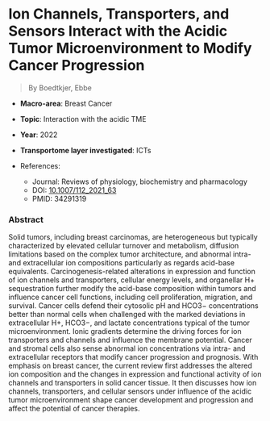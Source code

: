 # Ion Channels, Transporters, and Sensors Interact with the Acidic Tumor Microenvironment to Modify Cancer Progression

> By Boedtkjer, Ebbe

- **Macro-area**: Breast Cancer
- **Topic**: Interaction with the acidic TME
- **Year**: 2022
- **Transportome layer investigated**: ICTs

- References:
  - Journal: Reviews of physiology, biochemistry and pharmacology
  - DOI: [10.1007/112_2021_63](https://doi.org/10.1007/112_2021_63)
  - PMID: 34291319

### Abstract

Solid tumors, including breast carcinomas, are heterogeneous but typically characterized by elevated cellular turnover and metabolism, diffusion limitations based on the complex tumor architecture, and abnormal intra- and extracellular ion compositions particularly as regards acid-base equivalents. Carcinogenesis-related alterations in expression and function of ion channels and transporters, cellular energy levels, and organellar H+ sequestration further modify the acid-base composition within tumors and influence cancer cell functions, including cell proliferation, migration, and survival. Cancer cells defend their cytosolic pH and HCO3− concentrations better than normal cells when challenged with the marked deviations in extracellular H+, HCO3−, and lactate concentrations typical of the tumor microenvironment. Ionic gradients determine the driving forces for ion transporters and channels and influence the membrane potential. Cancer and stromal cells also sense abnormal ion concentrations via intra- and extracellular receptors that modify cancer progression and prognosis. With emphasis on breast cancer, the current review first addresses the altered ion composition and the changes in expression and functional activity of ion channels and transporters in solid cancer tissue. It then discusses how ion channels, transporters, and cellular sensors under influence of the acidic tumor microenvironment shape cancer development and progression and affect the potential of cancer therapies.
